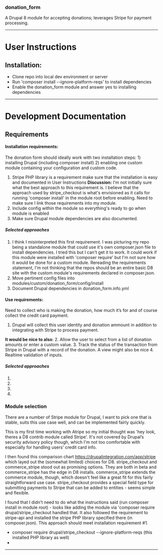 ### donation_form
A Drupal 8 module for accepting donations; leverages Stripe for payment processing.
___

# User Instructions
## Installation:
* Clone repo into local dev environment or server
* Run 'composer install --ignore-platform-reqs' to install dependencies
* Enable the donation_form module and answer yes to installing dependencies
___
# Development Documentation
## Requirements

    
#### Installation requirements: 

The donation form should ideally work with two installation steps: 1) installing Drupal (including composer install) 2) enabling one custom module containing your configuration and custom code.
1. Stripe PHP library is a requirement make sure that the installation is easy and documented in User Instructions
**Discussion:**  I'm not initially sure what the best approach to this requirement is.  I believe that the approach used by stripe_checkout is what's envisioned as it calls for running 'composer install' in the module root before enabling.
Need to make sure I link those requirements into my module.
2. Include config within the module so everything's ready to go when module is enabled
3. Make sure Drupal module dependencies are also documented.

##### Selected approaches
1. I think I misinterpreted this first requirement.  I was picturing my repo being a standalone module that could use it's own composer.json file to install dependencies.  I tried this but I can't get it to work.  It could work if this module were installed with 'composer require' but I'm not sure how it would be done for a custom module.  Rereading the requirements statement, I'm not thinking that the repos should be an entire basic D8 site with the custom module's requirements declared in composer.json.
2. Move pertinent config files into modules/custom/donation_form/config/install
3. Document Drupal dependencies in donation_form.info.yml
#### Use requirements:

Need to collect who is making the donation, how much it’s for and of course collect the credit card payment.
1. Drupal will collect this user identity and donation ammount in addition to integrating with Stripe to process payment.

**It would be nice to also**: 
2. Allow the user to select from a list of donation amounts or enter a custom value.
3. Track the status of the transaction from Stripe in Drupal with a record of the donation.  A view might also be nice
4. Realtime validation of inputs.

##### Selected approaches
1.
2.
3.
4.
### Module selection
  There are a number of Stripe module for Drupal, I want to pick one that is stable, suits this use case well, and can be implemented fairly quickly.

  This is my first time working with Atripe so my initial thought was 'hey look, theres a D8 contrib module called Stripe'.  It's not covered by Drupal’s security advisory policy though, which I'm not too comfortable with especially for handling users' credit card info.

  I then found this comparison chart https://drupalintegration.com/app/stripe which layed out the (somewhat limited) choices for D8.  stripe_checkout and commerce_stripe stood out as promising options.  They are both in beta and commerce_stripe has the edge in D8 installs.  commerce_stripe extends the commerce module, though, which doesn't feel like a great fit for this fairly straightforward use case.  stripe_checkout provides a special field type for submitting payments to Stripe that can be added to entities - seems simple and flexible.
  
  I found that I didn't need to do what the instructions said (run composer install in module root) - looks like adding the module via 'composer require drupal/stripe_checkout handled that.  It also followed the requirement to stripe-api and installed the stripe PHP library specified there (in composer.json).  This approach should meet installation requirement #1.
  * composer require drupal/stripe_checkout --ignore-platform-reqs (this installed PHP library as well)
  * 


___